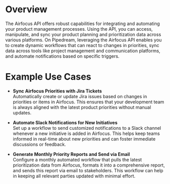 # Overview

The Airfocus API offers robust capabilities for integrating and automating your product management processes. Using the API, you can access, manipulate, and sync your product planning and prioritization data across various platforms. On Pipedream, leveraging the Airfocus API enables you to create dynamic workflows that can react to changes in priorities, sync data across tools like project management and communication platforms, and automate notifications based on specific triggers.

# Example Use Cases

- **Sync Airfocus Priorities with Jira Tickets**  
  Automatically create or update Jira issues based on changes in priorities or items in Airfocus. This ensures that your development team is always aligned with the latest product priorities without manual updates.

- **Automate Slack Notifications for New Initiatives**  
  Set up a workflow to send customized notifications to a Slack channel whenever a new initiative is added in Airfocus. This helps keep teams informed in real-time about new priorities and can foster immediate discussions or feedback.

- **Generate Monthly Priority Reports and Send via Email**  
  Configure a monthly automated workflow that pulls the latest prioritization data from Airfocus, formats it into a comprehensive report, and sends this report via email to stakeholders. This workflow can help in keeping all relevant parties updated with minimal effort.
